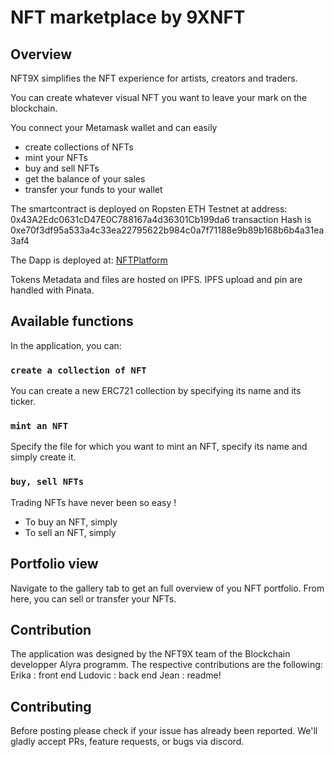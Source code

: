 # NFT marketplace by 9XNFT

## Overview

NFT9X simplifies the NFT experience for artists, creators and traders.

You can create whatever visual NFT you want to leave your mark on the blockchain.

You connect your Metamask wallet and can easily
- create collections of NFTs
- mint your NFTs
- buy and sell NFTs
- get the balance of your sales
- transfer your funds to your wallet

The smartcontract is deployed on Ropsten ETH Testnet at address: 0x43A2Edc0631cD47E0C788167a4d36301Cb199da6
transaction Hash is 0xe70f3df95a533a4c33ea22795622b984c0a7f71188e9b89b168b6b4a31ea3af4

The Dapp is deployed at: [NFTPlatform](https://eorg79.github.io/NFTPlatform/)

Tokens Metadata and files are hosted on IPFS. IPFS upload and pin are handled with Pinata.

## Available functions

In the application, you can:

### `create a collection of NFT`

You can create a new ERC721 collection by specifying its name and its ticker.

### `mint an NFT`

Specify the file for which you want to mint an NFT, specify its name and simply create it.

### `buy, sell NFTs`

Trading NFTs have never been so easy ! 
- To buy an NFT, simply
- To sell an NFT, simply

## Portfolio view

Navigate to the gallery tab to get an full overview of you NFT portfolio. From here, you can sell or transfer your NFTs.

## Contribution

The application was designed by the NFT9X team of the Blockchain developper Alyra programm.
The respective contributions are the following:
Erika : front end
Ludovic : back end
Jean : readme!

## Contributing

Before posting please check if your issue has already been reported. We'll gladly accept PRs, feature requests, or bugs via discord.

